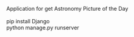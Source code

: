 Application for get Astronomy Picture of the Day<br>
<br>
pip install Django<br>
python manage.py runserver<br>
